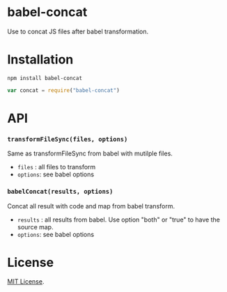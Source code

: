 # babel-concat
Use to concat JS files after babel transformation.

Installation
============

`npm install babel-concat`

```js
var concat = require("babel-concat")
```

API
===

### `transformFileSync(files, options)` ###

Same as transformFileSync from babel with mutilple files.

- `files` : all files to transform
- `options`: see babel options

### `babelConcat(results, options)` ###

Concat all result with code and map from babel transform.

- `results` : all results from babel. Use option "both" or "true" to have the source map.
- `options`: see babel options


License
=======

[MIT License](LICENSE).
